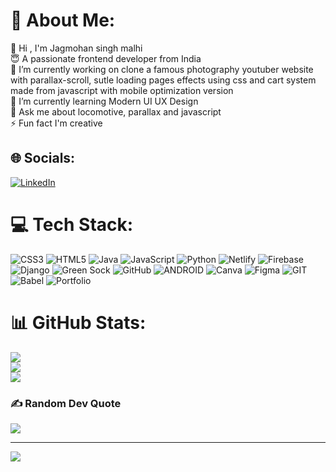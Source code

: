 # 💫 About Me:
👋 Hi , I'm Jagmohan singh malhi<br>😇 A passionate frontend developer from India<br>🔭 I’m currently working on clone a famous photography youtuber website with parallax-scroll, sutle loading pages effects using css and cart system made from javascript with mobile optimization version<br>🌱 I’m currently learning Modern UI UX Design<br>💬 Ask me about locomotive, parallax and javascript<br>⚡ Fun fact I'm creative 


## 🌐 Socials:
[![LinkedIn](https://img.shields.io/badge/LinkedIn-%230077B5.svg?logo=linkedin&logoColor=white)](https://linkedin.com/in/www.linkedin.com/in/jagmohan-singh-malhi-a67805243) 

# 💻 Tech Stack:
![CSS3](https://img.shields.io/badge/css3-%231572B6.svg?style=flat-square&logo=css3&logoColor=white) ![HTML5](https://img.shields.io/badge/html5-%23E34F26.svg?style=flat-square&logo=html5&logoColor=white) ![Java](https://img.shields.io/badge/java-%23ED8B00.svg?style=flat-square&logo=java&logoColor=white) ![JavaScript](https://img.shields.io/badge/javascript-%23323330.svg?style=flat-square&logo=javascript&logoColor=%23F7DF1E) ![Python](https://img.shields.io/badge/python-3670A0?style=flat-square&logo=python&logoColor=ffdd54) ![Netlify](https://img.shields.io/badge/netlify-%23000000.svg?style=flat-square&logo=netlify&logoColor=#00C7B7) ![Firebase](https://img.shields.io/badge/firebase-%23039BE5.svg?style=flat-square&logo=firebase) ![Django](https://img.shields.io/badge/django-%23092E20.svg?style=flat-square&logo=django&logoColor=white) ![Green Sock](https://img.shields.io/badge/green%20sock-88CE02?style=flat-square&logo=greensock&logoColor=white) ![GitHub](https://img.shields.io/badge/GitHub-%23121011.svg?style=flat-square&logo=github&logoColor=white) ![ANDROID](https://img.shields.io/badge/android-%2320232a.svg?style=flat-square&logo=android&logoColor=%a4c639) ![Canva](https://img.shields.io/badge/Canva-%2300C4CC.svg?style=flat-square&logo=Canva&logoColor=white) 	![Figma](https://img.shields.io/badge/figma-%23F24E1E.svg?style=flat-square&logo=figma&logoColor=white) ![GIT](https://img.shields.io/badge/Git-fc6d26?style=flat-square&logo=git&logoColor=white) ![Babel](https://img.shields.io/badge/Babel-F9DC3e?style=flat-square&logo=babel&logoColor=black) ![Portfolio](https://img.shields.io/badge/Portfolio-%23000000.svg?style=flat-square&logo=firefox&logoColor=#FF7139)
# 📊 GitHub Stats:
![](https://github-readme-stats.vercel.app/api?username=Jxlee007&theme=maroongold&hide_border=true&include_all_commits=true&count_private=true)<br/>
![](https://github-readme-streak-stats.herokuapp.com/?user=Jxlee007&theme=maroongold&hide_border=true)<br/>
![](https://github-readme-stats.vercel.app/api/top-langs/?username=Jxlee007&theme=maroongold&hide_border=true&include_all_commits=true&count_private=true&layout=compact)

### ✍️ Random Dev Quote
![](https://quotes-github-readme.vercel.app/api?type=horizontal&theme=radical)

---
[![](https://visitcount.itsvg.in/api?id=Jxlee007&icon=6&color=2)](https://visitcount.itsvg.in)

<!-- Proudly created with GPRM ( https://gprm.itsvg.in ) -->
